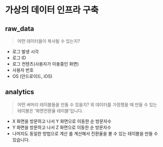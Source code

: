 # 가상의 데이터 인프라 구축

## raw_data
> 어떤 데이터들이 복사될 수 있는지?
- 로그 발생 시각
- 로그 ID
- 로그 컨텐츠(사용자가 이용중인 화면)
- 사용자 번호
- OS (안드로이드, iOS)

## analytics
> 어떤 써머리 테이블들을 만들 수 있을지?
위 데이터를 가정했을 때 만들 수 있는 테이블은 '화면전환율 테이블'입니다.
- X 화면을 방문하고 나서 Y 화면으로 이동한 순 방문자수
- Y 화면을 방문하고 나서 Z 화면으로 이동한 순 방문자수
- 나머지도 동일한 방법으로 계산
를 계산해서 전환율을 볼 수 있는 테이블을 만들 수 있습니다.